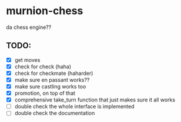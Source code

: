 # murnion-chess
da chess engine??

## TODO:
- [X] get moves
- [X] check for check (haha)
- [X] check for checkmate (haharder)
- [X] make sure en passant works??
- [X] make sure castling works too
- [X] promotion, on top of that
- [X] comprehensive take_turn function that just makes sure it all works
- [ ] double check the whole interface is implemented
- [ ] double check the documentation
